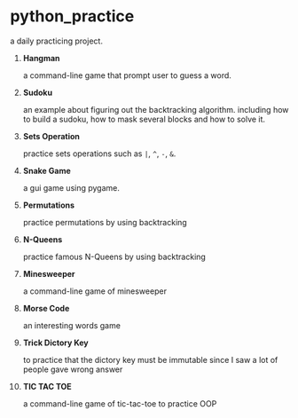 # python_practice
a daily practicing project.

1. **Hangman**

   a command-line game that prompt user to guess a word.

2. **Sudoku**

   an example about figuring out the backtracking algorithm. including how to build a sudoku, how to mask several blocks and how to solve it.

3. **Sets Operation**

   practice sets operations such as `|`, `^`, `-`, `&`.

4. **Snake Game**

   a gui game using pygame.

5. **Permutations**

   practice permutations by using backtracking

6. **N-Queens**

   practice famous N-Queens by using backtracking

7. **Minesweeper**

   a command-line game of minesweeper

8. **Morse Code**
  
   an interesting words game

9. **Trick Dictory Key**

   to practice that the dictory key must be immutable since I saw a lot of people gave wrong answer

9. **TIC TAC TOE**

   a command-line game of tic-tac-toe to practice OOP
